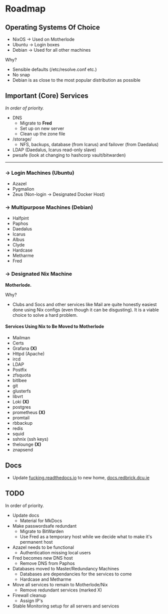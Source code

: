 # Roadmap

## Operating Systems Of Choice

- NixOS -> Used on Motherlode
- Ubuntu -> Login boxes
- Debian -> Used for all other machines

Why?

- Sensible defaults (/etc/resolve.conf etc.)
- No snap
- Debian is as close to the most popular distribution as possible

## Important (Core) Services

_In order of priority._

- DNS
  - Migrate to **Fred**
  - Set up on new server
  - Clean up the zone file
- /storage/
  - NFS, backups, database (from Icarus) and failover (from Daedalus)
- LDAP (Daedalus, Icarus read-only slave)
- pwsafe (look at changing to hashcorp vault/bitwarden)

---

### -> Login Machines (Ubuntu)

- Azazel
- Pygmalion
- Zeus (Non-login -> Designated Docker Host)

### -> Multipurpose Machines (Debian)

- Halfpint
- Paphos
- Daedalus
- Icarus
- Albus
- Clyde
- Hardcase
- Metharme
- Fred

### -> Designated Nix Machine

**Motherlode.**

Why?

- Clubs and Socs and other services like Mail are quite honestly easiest done using Nix configs (even though it can be disgusting). It is a viable choice to solve a hard problem.

#### Services Using Nix to Be Moved to Motherlode

- Mailman
- Certs
- Grafana **(X)**
- Httpd (Apache)
- ircd
- LDAP
- Postfix
- zfsquota
- bitlbee
- git
- glusterfs
- libvrt
- Loki **(X)**
- postgres
- prometheus **(X)**
- promtail
- rbbackup
- redis
- squid
- sshnix (ssh keys)
- thelounge **(X)**
- znapsend

## Docs

- Update [fucking.readthedocs.io](https://fucking.readthedocs.io) to new home, [docs.redbrick.dcu.ie](https://docs.redbrick.dcu.ie)

## TODO

In order of priority.

- Update docs
  - Material for MkDocs
- Make passwordsafe redundant
  - Migrate to BitWarden
  - Use Fred as a temporary host while we decide what to make it's permanent host
- Azazel needs to be functional
  - Authentication missing local users
- Fred becomes new DNS host
  - Remove DNS from Paphos
- Databases moved to Master/Redundancy Machines
  - Databases are dependancies for the services to come
  - Hardcase and Metharme
- Move all services to remain to Motherlode/Nix
  - Remove redundant services (marked X)
- Firewall cleanup
  - Assign IP's
- Stable Monitoring setup for all servers and services

